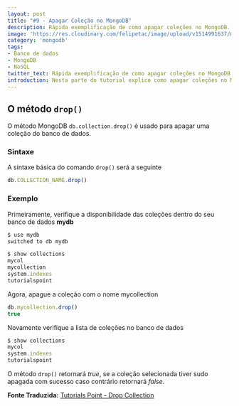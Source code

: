 ```yaml
---
layout: post
title: "#9 - Apagar Coleção no MongoDB"
description: Rápida exemplificação de como apagar coleções no MongoDB.
image: 'https://res.cloudinary.com/felipetac/image/upload/v1514991637/mongodb_iqnp0d.png'
category: 'mongodb'
tags:
- Banco de dados
- MongoDB
- NoSQL
twitter_text: Rápida exemplificação de como apagar coleções no MongoDB.
introduction: Nesta parte do tutorial expĺico como apagar coleções no MongoDB.
---
```


## O método ```drop()```

O método MongoDB ```db.collection.drop()``` é usado para apagar uma coleção do banco de dados.

### Sintaxe

A sintaxe básica do comando ```drop()``` será a seguinte

```js
db.COLLECTION_NAME.drop()
```

### Exemplo

Primeiramente, verifique a disponibilidade das coleções dentro do seu banco de dados **mydb**

```js
$ use mydb
switched to db mydb

$ show collections
mycol
mycollection
system.indexes
tutorialspoint
```

Agora, apague a coleção com o nome mycollection

```js
db.mycollection.drop()
true
```

Novamente verifique a lista de coleções no banco de dados

```js
$ show collections
mycol
system.indexes
tutorialspoint
```

O método ```drop()``` retornará *true*, se a coleção selecionada tiver sudo apagada com sucesso caso contrário retornará *false*.

**Fonte Traduzida:** [Tutorials Point - Drop Collection](http://www.tutorialspoint.com/mongodb/mongodb_drop_collection.htm)
